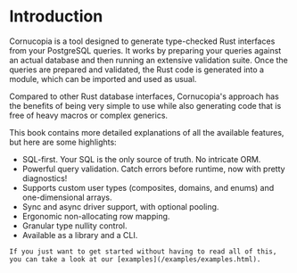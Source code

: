 # Introduction

Cornucopia is a tool designed to generate type-checked Rust interfaces from your PostgreSQL queries. It works by preparing your queries against an actual database and then running an extensive validation suite. Once the queries are prepared and validated, the Rust code is generated into a module, which can be imported and used as usual.

Compared to other Rust database interfaces, Cornucopia's approach has the benefits of being very simple to use while also generating code that is free of heavy macros or complex generics.

This book contains more detailed explanations of all the available features, but here are some highlights:
* SQL-first. Your SQL is the only source of truth. No intricate ORM.
* Powerful query validation. Catch errors before runtime, now with pretty diagnostics!
* Supports custom user types (composites, domains, and enums) and one-dimensional arrays.
* Sync and async driver support, with optional pooling.
* Ergonomic non-allocating row mapping.
* Granular type nullity control.
* Available as a library and a CLI.

```admonish info
If you just want to get started without having to read all of this, you can take a look at our [examples](/examples/examples.html).
```